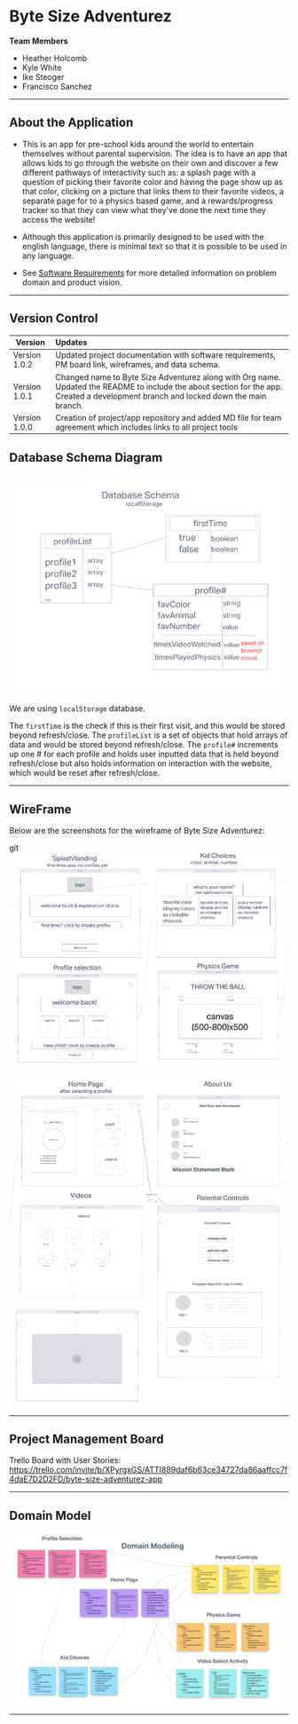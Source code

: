 # Byte Size Adventurez

**Team Members**

* Heather Holcomb
* Kyle White
* Ike Steoger
* Francisco Sanchez

***

## About the Application

- This is an app for pre-school kids around the world to entertain themselves without parental supervision. The idea is to have an app that allows kids to go through the website on their own and discover a few different pathways of interactivity such as: a splash page with a question of picking their favorite color and having the page show up as that color, clicking on a picture that links them to their favorite videos, a separate page for to a physics based game, and a rewards/progress tracker so that they can view what they've done the next time they access the website! 

- Although this application is primarily designed to be used with the english language, there is minimal text so that it is possible to be used in any language.

- See [Software Requirements](requirements.md) for more detailed information on problem domain and product vision. 

***

## Version Control 

| Version | Updates |
| ------- | :------ |
| Version 1.0.2 |   Updated project documentation with software requirements, PM board link, wireframes, and data schema.  | 
| Version 1.0.1 |   Changed name to Byte Size Adventurez along with Org name. Updated the README to include the about section for the app. Created a development branch and locked down the main branch. | 
|Version 1.0.0 | Creation of project/app repository and added MD file for team agreement which includes links to all project tools | 

## Database Schema Diagram

![Database Schema Diagram](img/DatabaseSchema.png)

We are using `localStorage` database.

The `firstTime` is the check if this is their first visit, and this would be stored beyond refresh/close. The `profileList` is a set of objects that hold arrays of data and would be stored beyond refresh/close. The `profile#` increments up one # for each profile and holds user inputted data that is held beyond refresh/close but also holds information on interaction with the website, which would be reset after refresh/close.

***

## WireFrame

Below are the screenshots for the wireframe of Byte Size Adventurez:

git![WireFrame Screenshot 1](img/WireFrame.png)
![WireFrame Screenshot 2](img/WireFrame2.png)

***

## Project Management Board

Trello Board with User Stories: https://trello.com/invite/b/XPyrgxGS/ATTI889daf6b63ce34727da86aaffcc7f4daE7D2D2FD/byte-size-adventurez-app 


***

## Domain Model

![Domain Modeling](img/domainmodeling.png)

***
